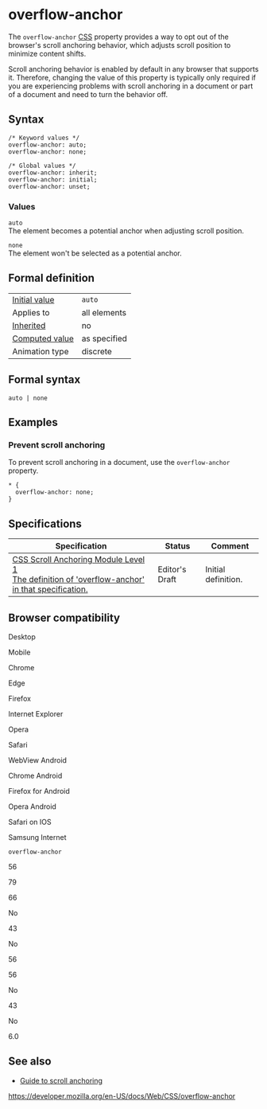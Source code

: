 # overflow-anchor

The `overflow-anchor` [CSS](https://developer.mozilla.org/en-US/docs/Web/CSS) property provides a way to opt out of the browser's scroll anchoring behavior, which adjusts scroll position to minimize content shifts.

Scroll anchoring behavior is enabled by default in any browser that supports it. Therefore, changing the value of this property is typically only required if you are experiencing problems with scroll anchoring in a document or part of a document and need to turn the behavior off.

## Syntax

    /* Keyword values */
    overflow-anchor: auto;
    overflow-anchor: none;

    /* Global values */
    overflow-anchor: inherit;
    overflow-anchor: initial;
    overflow-anchor: unset;

### Values

`auto`  
The element becomes a potential anchor when adjusting scroll position.

`none`  
The element won't be selected as a potential anchor.

## Formal definition

<table><tbody><tr class="odd"><td><a href="initial_value">Initial value</a></td><td><code>auto</code></td></tr><tr class="even"><td>Applies to</td><td>all elements</td></tr><tr class="odd"><td><a href="inheritance">Inherited</a></td><td>no</td></tr><tr class="even"><td><a href="computed_value">Computed value</a></td><td>as specified</td></tr><tr class="odd"><td>Animation type</td><td>discrete</td></tr></tbody></table>

## Formal syntax

    auto | none

## Examples

### Prevent scroll anchoring

To prevent scroll anchoring in a document, use the `overflow-anchor` property.

    * {
      overflow-anchor: none;
    }

## Specifications

<table><thead><tr class="header"><th>Specification</th><th>Status</th><th>Comment</th></tr></thead><tbody><tr class="odd"><td><a href="https://drafts.csswg.org/css-scroll-anchoring/#propdef-overflow-anchor">CSS Scroll Anchoring Module Level 1<br />
<span class="small">The definition of 'overflow-anchor' in that specification.</span></a></td><td><span class="spec-ed">Editor's Draft</span></td><td>Initial definition.</td></tr></tbody></table>

## Browser compatibility

Desktop

Mobile

Chrome

Edge

Firefox

Internet Explorer

Opera

Safari

WebView Android

Chrome Android

Firefox for Android

Opera Android

Safari on IOS

Samsung Internet

`overflow-anchor`

56

79

66

No

43

No

56

56

No

43

No

6.0

## See also

- [Guide to scroll anchoring](overflow-anchor/guide_to_scroll_anchoring)

<a href="https://developer.mozilla.org/en-US/docs/Web/CSS/overflow-anchor" class="_attribution-link">https://developer.mozilla.org/en-US/docs/Web/CSS/overflow-anchor</a>

